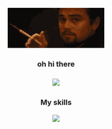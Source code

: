<p align="center">
    <img src="https://github.com/Eiks-exe/Eiks-exe/blob/main/leonardo-dicaprio.gif" />
</p>
<h3 align="center">oh hi there<h3/>
<p align="center">
   <a href="https://discord.com/users/234728680209776640">
      <img src="https://lanyard.cnrad.dev/api/234728680209776640?theme=dark&animated=true" />
   </a>
</p>

<h3 align="center">My skills</h3>
<div align="center">
    <a href="" >
        <img align="center" src="icons?i=html,css,javascript,typescript,python,php,react,angular,vue,git,cs"/>
    </a> 
</div>

<!--
**Eiks-exe/Eiks-exe** is a ✨ _special_ ✨ repository because its `README.md` (this file) appears on your GitHub profile.

Here are some ideas to get you started:

- 🔭 I’m currently working on ...
- 🌱 I’m currently learning ...
- 👯 I’m looking to collaborate on ...
- 🤔 I’m looking for help with ...
- 💬 Ask me about ...
- 📫 How to reach me: ...
- 😄 Pronouns: ...
- ⚡ Fun fact: ...
-->
